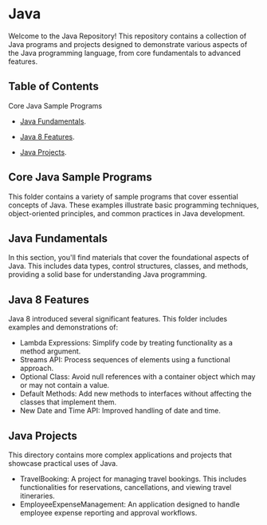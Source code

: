 # Java

Welcome to the Java Repository! This repository contains a collection of Java programs and projects designed to demonstrate various aspects of the Java programming language, from core fundamentals to advanced features.

## Table of Contents
Core Java Sample Programs
- [Java Fundamentals](https://github.com/Viswa-Sai-Reddy/Java/tree/main/Java_A-Z).
+ [Java 8 Features](https://github.com/Viswa-Sai-Reddy/Java/tree/main/Java_8).
* [Java Projects](https://github.com/Viswa-Sai-Reddy/Java/tree/main/Projects).
## Core Java Sample Programs
This folder contains a variety of sample programs that cover essential concepts of Java. These examples illustrate basic programming techniques, object-oriented principles, and common practices in Java development.

## Java Fundamentals
In this section, you'll find materials that cover the foundational aspects of Java. This includes data types, control structures, classes, and methods, providing a solid base for understanding Java programming.

## Java 8 Features
Java 8 introduced several significant features. This folder includes examples and demonstrations of:

- Lambda Expressions: Simplify code by treating functionality as a method argument.
- Streams API: Process sequences of elements using a functional approach.
- Optional Class: Avoid null references with a container object which may or may not contain a value.
- Default Methods: Add new methods to interfaces without affecting the classes that implement them.
- New Date and Time API: Improved handling of date and time.
## Java Projects
This directory contains more complex applications and projects that showcase practical uses of Java.

- TravelBooking: A project for managing travel bookings. This includes functionalities for reservations, cancellations, and viewing travel itineraries.
- EmployeeExpenseManagement: An application designed to handle employee expense reporting and approval workflows.
